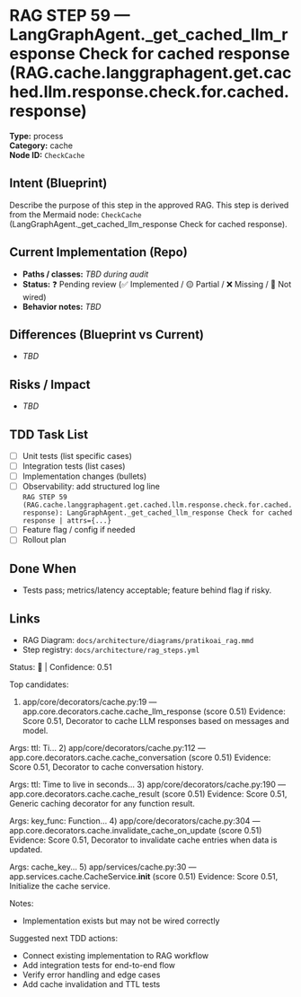 # RAG STEP 59 — LangGraphAgent._get_cached_llm_response Check for cached response (RAG.cache.langgraphagent.get.cached.llm.response.check.for.cached.response)

**Type:** process  
**Category:** cache  
**Node ID:** `CheckCache`

## Intent (Blueprint)
Describe the purpose of this step in the approved RAG. This step is derived from the Mermaid node: `CheckCache` (LangGraphAgent._get_cached_llm_response Check for cached response).

## Current Implementation (Repo)
- **Paths / classes:** _TBD during audit_
- **Status:** ❓ Pending review (✅ Implemented / 🟡 Partial / ❌ Missing / 🔌 Not wired)
- **Behavior notes:** _TBD_

## Differences (Blueprint vs Current)
- _TBD_

## Risks / Impact
- _TBD_

## TDD Task List
- [ ] Unit tests (list specific cases)
- [ ] Integration tests (list cases)
- [ ] Implementation changes (bullets)
- [ ] Observability: add structured log line  
  `RAG STEP 59 (RAG.cache.langgraphagent.get.cached.llm.response.check.for.cached.response): LangGraphAgent._get_cached_llm_response Check for cached response | attrs={...}`
- [ ] Feature flag / config if needed
- [ ] Rollout plan

## Done When
- Tests pass; metrics/latency acceptable; feature behind flag if risky.

## Links
- RAG Diagram: `docs/architecture/diagrams/pratikoai_rag.mmd`
- Step registry: `docs/architecture/rag_steps.yml`


<!-- AUTO-AUDIT:BEGIN -->
Status: 🔌  |  Confidence: 0.51

Top candidates:
1) app/core/decorators/cache.py:19 — app.core.decorators.cache.cache_llm_response (score 0.51)
   Evidence: Score 0.51, Decorator to cache LLM responses based on messages and model.

Args:
    ttl: Ti...
2) app/core/decorators/cache.py:112 — app.core.decorators.cache.cache_conversation (score 0.51)
   Evidence: Score 0.51, Decorator to cache conversation history.

Args:
    ttl: Time to live in seconds...
3) app/core/decorators/cache.py:190 — app.core.decorators.cache.cache_result (score 0.51)
   Evidence: Score 0.51, Generic caching decorator for any function result.

Args:
    key_func: Function...
4) app/core/decorators/cache.py:304 — app.core.decorators.cache.invalidate_cache_on_update (score 0.51)
   Evidence: Score 0.51, Decorator to invalidate cache entries when data is updated.

Args:
    cache_key...
5) app/services/cache.py:30 — app.services.cache.CacheService.__init__ (score 0.51)
   Evidence: Score 0.51, Initialize the cache service.

Notes:
- Implementation exists but may not be wired correctly

Suggested next TDD actions:
- Connect existing implementation to RAG workflow
- Add integration tests for end-to-end flow
- Verify error handling and edge cases
- Add cache invalidation and TTL tests
<!-- AUTO-AUDIT:END -->